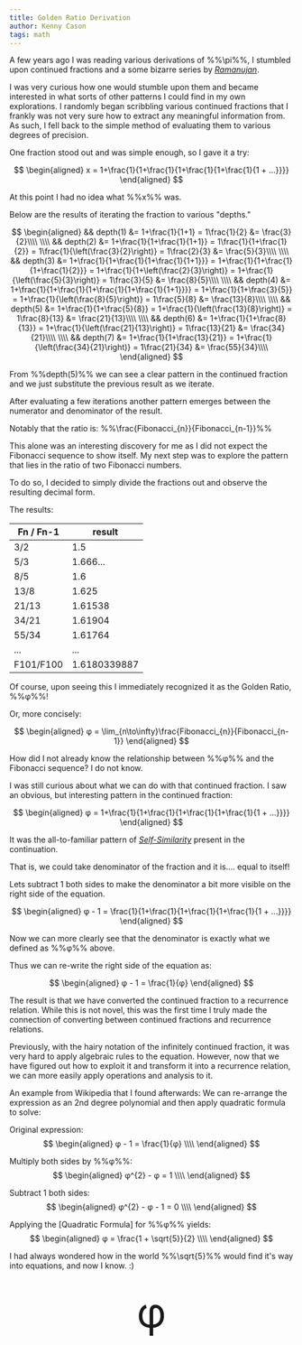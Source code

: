 ```yaml
---
title: Golden Ratio Derivation
author: Kenny Cason
tags: math
---
```


A few years ago I was reading various derivations of %%\pi%%, I stumbled upon continued fractions and a some bizarre series by [*Ramanujan*](https://en.wikipedia.org/wiki/Srinivasa_Ramanujan).

I was very curious how one would stumble upon them and became interested in what sorts of other patterns I could find in my own explorations.
I randomly began scribbling various continued fractions that I frankly was not very sure how to extract any meaningful information from.
As such, I fell back to the simple method of evaluating them to various degrees of precision.

One fraction stood out and was simple enough, so I gave it a try:

$$
\begin{aligned}
x = 1+\frac{1}{1+\frac{1}{1+\frac{1}{1+\frac{1}{1 + ...}}}}
\end{aligned}
$$

At this point I had no idea what %%x%% was.

Below are the results of iterating the fraction to various "depths."

$$
\begin{aligned}
&& depth(1)  &= 1+\frac{1}{1+1} = 1\frac{1}{2} &= \frac{3}{2}\\\\
\\\\
&& depth(2)  &= 1+\frac{1}{1+\frac{1}{1+1}} = 1\frac{1}{1+\frac{1}{2}} = 1\frac{1}{\left(\frac{3}{2}\right)} = 1\frac{2}{3} &= \frac{5}{3}\\\\
\\\\
&& depth(3)  &= 1+\frac{1}{1+\frac{1}{1+\frac{1}{1+1}}} = 1+\frac{1}{1+\frac{1}{1+\frac{1}{2}}} = 1+\frac{1}{1+\left(\frac{2}{3}\right)} = 1+\frac{1}{\left(\frac{5}{3}\right)} = 1\frac{3}{5} &= \frac{8}{5}\\\\
\\\\
&& depth(4)  &= 1+\frac{1}{1+\frac{1}{1+\frac{1}{1+\frac{1}{1+1}}}} = 1+\frac{1}{1+\frac{3}{5}} = 1+\frac{1}{\left(\frac{8}{5}\right)} = 1\frac{5}{8} &= \frac{13}{8}\\\\
\\\\
&& depth(5)  &= 1+\frac{1}{1+\frac{5}{8}} = 1+\frac{1}{\left(\frac{13}{8}\right)} = 1\frac{8}{13} &= \frac{21}{13}\\\\
\\\\
&& depth(6)  &= 1+\frac{1}{1+\frac{8}{13}} = 1+\frac{1}{\left(\frac{21}{13}\right)} = 1\frac{13}{21} &= \frac{34}{21}\\\\
\\\\
&& depth(7)  &= 1+\frac{1}{1+\frac{13}{21}} = 1+\frac{1}{\left(\frac{34}{21}\right)} = 1\frac{21}{34} &= \frac{55}{34}\\\\
\end{aligned}
$$

From %%depth(5)%% we can see a clear pattern in the continued fraction and we just substitute the previous result as we iterate.

After evaluating a few iterations another pattern emerges between the numerator and denominator of the result.

Notably that the ratio is: %%\frac{Fibonacci_{n}}{Fibonacci_{n-1}}%%

This alone was an interesting discovery for me as I did not expect the Fibonacci sequence to show itself.
My next step was to explore the pattern that lies in the ratio of two Fibonacci numbers.

To do so, I decided to simply divide the fractions out and observe the resulting decimal form.

The results:

| Fn / Fn-1 | result          |
| --------- | --------------- |
| 3/2       | 1.5             |
| 5/3       | 1.666...        |
| 8/5       | 1.6             |
| 13/8      | 1.625           |
| 21/13     | 1.61538         |
| 34/21     | 1.61904         |
| 55/34     | 1.61764         |
| ...       | ...             |
| F101/F100 | 1.6180339887    |

Of course, upon seeing this I immediately recognized it as the Golden Ratio, %%φ%%!

Or, more concisely:

$$
\begin{aligned}
φ = \lim_{n\to\infty}\frac{Fibonacci_{n}}{Fibonacci_{n-1}}
\end{aligned}
$$

How did I not already know the relationship between %%φ%% and the Fibonacci sequence? I do not know.

I was still curious about what we can do with that continued fraction.
I saw an obvious, but interesting pattern in the continued fraction:

$$
\begin{aligned}
φ = 1+\frac{1}{1+\frac{1}{1+\frac{1}{1+\frac{1}{1 + ...}}}}
\end{aligned}
$$

It was the all-to-familiar pattern of [*Self-Similarity*](https://en.wikipedia.org/wiki/Self-similarity) present in the continuation.

That is, we could take denominator of the fraction and it is.... equal to itself!

Lets subtract 1 both sides to make the denominator a bit more visible on the right side of the equation.

$$
\begin{aligned}
φ - 1 = \frac{1}{1+\frac{1}{1+\frac{1}{1+\frac{1}{1 + ...}}}}
\end{aligned}
$$

Now we can more clearly see that the denominator is exactly what we defined as %%φ%% above.

Thus we can re-write the right side of the equation as:

$$
\begin{aligned}
φ - 1 = \frac{1}{φ}
\end{aligned}
$$

The result is that we have converted the continued fraction to a recurrence relation.
While this is not novel, this was the first time I truly made the connection of converting between continued fractions and recurrence relations.

Previously, with the hairy notation of the infinitely continued fraction, it was very hard to apply algebraic rules to the equation.
However, now that we have figured out how to exploit it and transform it into a recurrence relation, we can more easily apply operations and analysis to it.


An example from Wikipedia that I found afterwards: We can re-arrange the expression as an 2nd degree polynomial and then apply quadratic formula to solve:

Original expression:
$$
\begin{aligned}
φ - 1 = \frac{1}{φ} \\\\
\end{aligned}
$$

Multiply both sides by %%φ%%:
$$
\begin{aligned}
φ^{2} - φ = 1 \\\\
\end{aligned}
$$

Subtract 1 both sides:
$$
\begin{aligned}
φ^{2} - φ - 1 = 0 \\\\
\end{aligned}
$$

Applying the [Quadratic Formula] for %%φ%% yields:
$$
\begin{aligned}
φ = \frac{1 + \sqrt{5}}{2} \\\\
\end{aligned}
$$

I had always wondered how in the world %%\sqrt{5}%% would find it's way into equations, and now I know. :)

<br/>
<div style="text-align: center; font-size:72px; width:100%;">φ</div>
<br/>
